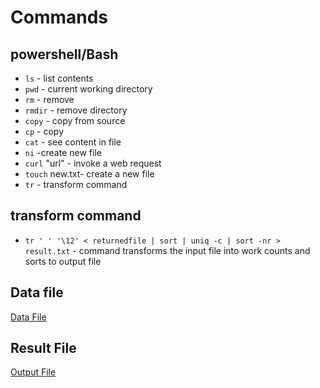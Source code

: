 # Commands

## powershell/Bash
- ```ls``` - list contents
- ```pwd``` - current working directory
- ```rm``` - remove
- ```rmdir``` - remove directory
- ```copy``` - copy from source
- ```cp``` - copy
- ```cat``` - see content in file
- ```ni``` -create new file
- ```curl``` "url" - invoke a web request
- ```touch``` new.txt- create a new file
- ```tr``` - transform command

## transform command
- ```tr ' ' '\12' < returnedfile | sort | uniq -c | sort -nr > result.txt``` - command transforms the input file into work counts and sorts to output file


## Data file
[Data File](https://github.com/RaviTeja444/shell-data-processing/blob/master/poem_data_returned.txt)

## Result File
[Output File](https://github.com/RaviTeja444/shell-data-processing/blob/master/output.txt)

